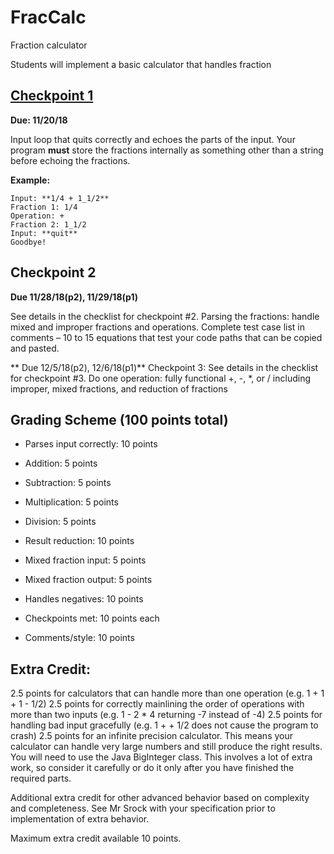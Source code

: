 # FracCalc
Fraction calculator

Students will implement a basic calculator that handles fraction

## [Checkpoint 1](checkpoint-1.md)

**Due: 11/20/18** 

Input loop that quits correctly and
    echoes the parts of the input. Your program **must** store the fractions
    internally as something other than a string before echoing the fractions.

**Example:**

```
Input: **1/4 + 1_1/2**  
Fraction 1: 1/4  
Operation: +  
Fraction 2: 1_1/2
Input: **quit**  
Goodbye!
```

## Checkpoint 2

**Due 11/28/18(p2), 11/29/18(p1)**

See details in the
    checklist for checkpoint \#2. Parsing the fractions: handle mixed and
    improper fractions and operations. Complete test case list in comments – 10
    to 15 equations that test your code paths that can be copied and pasted.

** Due 12/5/18(p2), 12/6/18(p1)**
Checkpoint 3: See details in the checklist
    for checkpoint \#3. Do one operation: fully functional +, -, \*, or /
    including improper, mixed fractions, and reduction of fractions

## Grading Scheme (100 points total)

-   Parses input correctly: 10 points
-   Addition: 5 points

-   Subtraction: 5 points

-   Multiplication: 5 points

-   Division: 5 points

-   Result reduction: 10 points

-   Mixed fraction input: 5 points

-   Mixed fraction output: 5 points

-   Handles negatives: 10 points

-   Checkpoints met: 10 points each

-   Comments/style: 10 points

## Extra Credit:

2.5 points for calculators that can handle more than one operation (e.g. 1 + 1 + 1 - 1/2)
2.5 points for correctly mainlining the order of operations with more than two inputs (e.g. 1 - 2 * 4 returning -7 instead of -4)
2.5 points for handling bad input gracefully (e.g. 1 + + 1/2 does not cause the program to crash)
2.5 points for an infinite precision calculator.  This means your calculator can handle very large numbers and still produce the right results. You will need to use the Java BigInteger class. This involves a lot of extra work, so consider it carefully or do it only after you have finished the required parts.

Additional extra credit for other advanced behavior based on complexity and completeness. See Mr Srock with your specification prior to implementation of extra behavior.

Maximum extra credit available 10 points.

